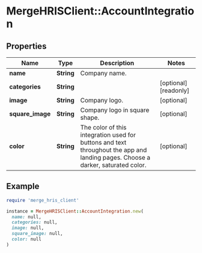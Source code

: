 # MergeHRISClient::AccountIntegration

## Properties

| Name | Type | Description | Notes |
| ---- | ---- | ----------- | ----- |
| **name** | **String** | Company name. |  |
| **categories** | **String** |  | [optional][readonly] |
| **image** | **String** | Company logo. | [optional] |
| **square_image** | **String** | Company logo in square shape. | [optional] |
| **color** | **String** | The color of this integration used for buttons and text throughout the app and landing pages. Choose a darker, saturated color. | [optional] |

## Example

```ruby
require 'merge_hris_client'

instance = MergeHRISClient::AccountIntegration.new(
  name: null,
  categories: null,
  image: null,
  square_image: null,
  color: null
)
```

